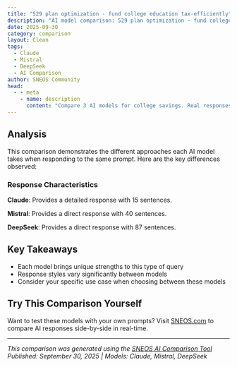 ```yaml
---
title: "529 plan optimization - fund college education tax-efficiently"
description: "AI model comparison: 529 plan optimization - fund college education tax-efficiently..."
date: 2025-09-30
category: comparison
layout: Clean
tags:
  - Claude
  - Mistral
  - DeepSeek
  - AI Comparison
author: SNEOS Community
head:
  - - meta
    - name: description
      content: "Compare 3 AI models for college savings. Real responses from Claude, Mistral, DeepSeek with detailed analysis."
---
```


<ChatComparison
  title="529 plan optimization - fund college education tax-efficiently"
  prompt="529 plan optimization - fund college education tax-efficiently"
  :responses='{"Claude": "# 529 Plan Optimization Guide\n\n## **Tax Benefits \u0026 Key Features**\n\n### **Tax Advantages**\n- **Contributions**: No federal deduction, but 30\u002B states offer deductions/credits\n- **Growth**: Tax-free compound growth\n- **Withdrawals**: Tax-free for qualified education expenses\n- **Gift tax**: Up to $18,000/year (2024) or $90,000 front-loaded over 5 years\n\n### **Qualified Expenses**\n- Tuition and fees\n- Room and board (if enrolled at least half-time)\n- Books, supplies, equipment\n- Computer/internet access\n- K-12 tuition (up to $10,000/year)\n\n## **Optimization Strategies**\n\n### **1. Maximize State Benefits**\n- **Use your state\u0027s plan** if it offers tax deductions\n- Compare expense ratios vs. tax benefits\n- Consider direct-sold vs. advisor-sold plans\n\n### **2. Investment Allocation**\n\u0060\u0060\u0060\nAge-Based Approach:\n\u2022 Ages 0-10: 80-90% stocks, 10-20% bonds\n\u2022 Ages 11-15: 60-70% stocks, 30-40% bonds \n\u2022 Ages 16-18: 40-50% stocks, 50-60% bonds/stable value\n\u0060\u0060\u0060\n\n### **3. Contribution Timing**\n- **Dollar-cost averaging**: Regular monthly contributions\n- **Lump sum**: If you have cash available and long time horizon\n- **Year-end**: Maximize annual state tax deductions\n\n## **Common Mistakes to Avoid**\n\n\u274C **Over-funding**: Penalties on non-qualified withdrawals\n\u274C **Wrong beneficiary**: Not considering multiple children\n\u274C **Ignoring state benefits**: Missing tax deductions\n\u274C **Poor investment choices**: High fees or inappropriate risk\n\n## **Advanced Strategies**\n\n### **Multi-State Planning**\n- Open accounts in multiple states for different benefits\n- Move funds between family members penalty-free\n\n### **Grandparent Strategy**\n- Grandparents can contribute without FAFSA impact initially\n- Time withdrawals strategically (after sophomore year)\n\n### **Estate Planning Integration**\n- Front-loading contributions removes assets from estate\n- Retain control as account owner\n\n## **Plan Selection Criteria**\n\n### **Top-Rated Plans (2024)**\n1. **Nevada** (Vanguard) - Low fees, excellent investment options\n2. **Utah** (my529) - Low costs, good performance\n3. **Virginia** (Invest529) - Age-based options, reasonable fees\n\n### **Evaluation Factors**\n- Investment options and performance\n- Expense ratios (aim for \u003C0.50%)\n- State tax benefits\n- Minimum contributions\n- Customer service\n\n## **Action Steps**\n\n1. **Calculate funding needs** using college cost calculators\n2. **Research your state\u0027s plan** for tax benefits\n3. **Compare investment options** across top-rated plans\n4. **Set up automatic contributions** for consistency\n5. **Review annually** and adjust as needed\n\nWould you like me to elaborate on any specific aspect, such as investment allocation for your timeline or state-specific plan comparisons?", "Mistral": "Optimizing a 529 plan to fund college education tax-efficiently involves several key strategies. Here are some steps to consider:\n\n### 1. **Choose the Right 529 Plan**\n- **Direct-Sold vs. Advisor-Sold:** Direct-sold plans typically have lower fees compared to advisor-sold plans.\n- **In-State vs. Out-of-State:** Some states offer tax benefits for contributions to in-state plans, but it\u0027s worth comparing out-of-state plans for better investment options and lower fees.\n\n### 2. **Maximize Contributions**\n- **Annual Contributions:** Contribute up to the annual gift tax exclusion ($17,000 per beneficiary in 2023).\n- **Five-Year Gifting:** You can front-load contributions by making five years\u0027 worth of gifts in one year (up to $85,000 per beneficiary in 2023).\n\n### 3. **Investment Strategy**\n- **Age-Based Portfolios:** These portfolios automatically adjust the asset allocation to become more conservative as the beneficiary approaches college age.\n- **Static Portfolios:** These allow you to choose a fixed asset allocation based on your risk tolerance and investment goals.\n- **Diversification:** Ensure your investments are diversified across different asset classes to manage risk.\n\n### 4. **Tax Benefits**\n- **State Tax Deductions/Credits:** Some states offer tax deductions or credits for contributions to 529 plans.\n- **Tax-Free Growth:** Earnings grow tax-free and withdrawals are tax-free when used for qualified education expenses.\n\n### 5. **Qualified Expenses**\n- **Tuition and Fees:** Ensure that withdrawals are used for qualified expenses such as tuition, fees, books, and room and board.\n- **Non-Qualified Withdrawals:** Avoid non-qualified withdrawals, which are subject to income tax and a 10% penalty on earnings.\n\n### 6. **Coordinate with Other Savings**\n- **Coverdell ESAs:** Consider using a Coverdell Education Savings Account (ESA) for K-12 expenses, as 529 plans can be used for K-12 expenses but have more restrictions.\n- **UGMA/UTMA Accounts:** These accounts can be used for education expenses but do not offer the same tax advantages as 529 plans.\n\n### 7. **Monitor and Adjust**\n- **Review Performance:** Regularly review the performance of your investments and adjust your strategy as needed.\n- **Rebalance Portfolio:** Periodically rebalance your portfolio to maintain your desired asset allocation.\n\n### 8. **Plan for Multiple Beneficiaries**\n- **Change Beneficiaries:** You can change the beneficiary of a 529 plan to another eligible family member without tax consequences.\n- **Multiple Accounts:** Consider opening separate accounts for each child to maximize contributions and tax benefits.\n\n### 9. **Utilize Gift Tax Exclusions**\n- **Grandparent Contributions:** Grandparents can contribute to a 529 plan and take advantage of the annual gift tax exclusion.\n- **Superfunding:** Grandparents can also use the five-year gifting strategy to contribute a larger amount upfront.\n\n### 10. **Consider Financial Aid Implications**\n- **Ownership:** 529 plans owned by a parent or student are considered parental assets for financial aid purposes, which is more favorable than student-owned assets.\n- **Grandparent-Owned Plans:** These are not counted as parental assets but can affect financial aid eligibility when distributions are made.\n\n### 11. **Use 529 Plan for K-12 Expenses**\n- **K-12 Tuition:** Up to $10,000 per year can be used for K-12 tuition expenses.\n- **Apprenticeship Programs:** Funds can also be used for costs associated with apprenticeship programs.\n\n### 12. **Consult a Financial Advisor**\n- **Professional Guidance:** A financial advisor can provide personalized advice based on your specific financial situation and goals.\n\nBy following these strategies, you can optimize your 529 plan to fund college education in a tax-efficient manner.", "DeepSeek": "Of course. This is an excellent financial goal. A 529 plan is the single most powerful tool for saving for college education in a tax-efficient manner. \u0022Optimization\u0022 means going beyond just opening an account\u2014it\u0027s about maximizing the benefits.\n\nHere is a comprehensive guide to 529 plan optimization, broken down into a strategic framework.\n\n### The Core Principle of a 529 Plan\n\nA 529 plan is a **state-sponsored, tax-advantaged investment account** for qualified education expenses.\n* **Tax-Free Growth:** Earnings grow federally tax-free.\n* **Tax-Free Withdrawals:** No federal tax (and often no state tax) on withdrawals used for Qualified Education Expenses (QEE).\n* **State Tax Benefits:** Many states offer a full or partial state income tax deduction or credit for contributions to *their own* plan.\n\n---\n\n### The Optimization Framework: A Step-by-Step Guide\n\n#### Step 1: Choose the RIGHT 529 Plan (It\u0027s Not Always Your State\u0027s)\n\nYou are *not* required to use your home state\u0027s plan. You can use any state\u0027s plan. This is where the first major optimization happens.\n\n1. **Check Your State\u0027s Tax Deduction/Credit:**\n * **If your state offers a generous tax benefit:** Start by strongly considering your own state\u0027s plan. For example, if you live in New York and contribute $10,000, you could get a state tax deduction worth over $600 (depending on your tax bracket). This is an instant, risk-free return on your investment.\n * **If your state offers NO tax benefit, or a very small one:** You are free to shop for the best plan nationally based on low costs and high-quality investment options.\n\n2. **Evaluate Plan Quality (Low Fees \u0026 Good Investments):**\n * **Fees are critical.** High fees can eat away your tax benefits. Look for plans with low expense ratios on their investment portfolios.\n * **Investment Options:** Look for a plan with a simple, diverse set of low-cost index funds (e.g., age-based portfolios and static portfolio options). Well-regarded plans often come from states like **New York (NY\u0027s 529), Nevada (Vanguard 529), Utah (my529), and Illinois (Bright Start)**.\n\n**Action:** Compare your state\u0027s tax benefit against the potential long-term savings of using a lower-cost, better-structured out-of-state plan.\n\n#### Step 2: Implement a Smart Funding Strategy\n\n* **Start Early and Use Time:** The most powerful optimizer is time. A 529 opened at a child\u0027s birth has 18 years of tax-free compounding.\n* **Lump-Sum vs. Dollar-Cost Averaging:** If you have a large sum (e.g., from a bonus or inheritance), a **lump-sum contribution** early on is generally more beneficial due to more time in the market, despite the market\u0027s volatility. If you\u0027re uncomfortable with this, dollar-cost averaging (regular monthly contributions) is a perfectly good alternative.\n* **Leverage Family and Friends:** Grandparents, aunts, and uncles can contribute directly to the 529 plan. This is a fantastic way to shift wealth and reduce the size of their estate for tax purposes, all while giving a meaningful gift. Many plans have a \u0022gifting portal\u0022 that makes this easy.\n* **Front-Loading for Super-Funders:** If you have a very large amount to save, some states allow you to \u0022super-fund\u0022 the plan by contributing up to 5 years\u0027 worth of the annual gift tax exclusion at once ($18,000 x 5 = $90,000 per parent, or $180,000 for a couple) without triggering gift taxes. This maximizes the time for tax-free growth.\n\n#### Step 3: Optimize Investment Selection \u0026 Management\n\n* **Use Age-Based Portfolios (The \u0022Set-and-Forget\u0022 Option):** These are the default and for good reason. They automatically adjust from aggressive (stocks) to conservative (bonds/cash) as the beneficiary gets closer to college age. This is a hands-off, professionally managed glide path that reduces risk at the wrong time.\n* **Aggressive When Young, Conservative When Old:** Don\u0027t make the mistake of being too conservative too early. A 5-year-old\u0027s portfolio should be mostly equities. A 17-year-old\u0027s portfolio should be mostly in cash and fixed income to protect the principal.\n* **Avoid Over-managing:** Tinkering with your investments based on market news is usually counterproductive. Stick to your strategy.\n\n#### Step 4: Master the Art of Withdrawals\n\nThis is where many people make costly mistakes.\n\n1. **Know What is \u0022Qualified\u0022:**\n * **Tuition, Fees, Books, Supplies:** All covered.\n * **Room \u0026 Board:** Must be at least half-time and costs up to the school\u0027s official cost of attendance.\n * **Computers, Software, Internet:** Now explicitly qualified.\n * **K-12 Tuition:** Up to $10,000 per year per beneficiary can be withdrawn for private elementary or high school.\n * **Apprenticeship Programs:** Qualified for fees, books, and equipment.\n * **Student Loan Repayment:** Up to a $10,000 lifetime limit per beneficiary (and another $10,000 for siblings).\n\n2. **Coordinate with Education Tax Credits:**\n * You **cannot** use the same expense to justify both a tax-free 529 withdrawal *and* claim the American Opportunity Tax Credit (AOTC). This is a crucial optimization point.\n * **Strategy:** Use 529 funds to pay for expenses that *don\u0027t* qualify for the AOTC (e.g., room and board, books beyond what\u0027s required for the credit). Then, pay for $4,000 of qualified tuition expenses out-of-pocket to claim the full AOTC (worth up to $2,500). This maximizes your overall tax benefit.\n\n3. **Keep Impeccable Records:** Save all receipts, bills, and Form 1098-T from the university. You must be able to prove that withdrawals matched qualified expenses in the same tax year.\n\n---\n\n### Advanced Optimization \u0026 \u0022What If\u0022 Scenarios\n\nWhat if your child doesn\u0027t go to college or gets a scholarship?\n\n* **Change the Beneficiary:** This is the #1 solution. You can change the beneficiary to another qualifying family member (sibling, first cousin, yourself, even a future grandchild) with no penalty.\n* **Scholarships:** If the beneficiary receives a scholarship, you can withdraw an amount equal to the scholarship without paying the 10% penalty (though you will still pay income tax on the earnings portion).\n* **Keep it for the Next Generation:** If one child has leftover funds, you can change the beneficiary to their future child (your grandchild), allowing decades more of tax-free growth.\n* **Use it Yourself:** You can use the funds for your own continuing education or professional certification.\n* **The Last Resort - Non-Qualified Withdrawal:** If you must take a non-qualified withdrawal, you will pay income tax and a 10% penalty on the *earnings* portion only. The contributions (your principal) were made with after-tax money and are never taxed or penalized.\n\n### Summary: The Golden Rules of 529 Optimization\n\n1. **Plan Selection is Key:** Don\u0027t auto-pilot into your state\u0027s plan. Weigh the state tax benefit against the plan\u0027s fees and investment quality.\n2. **Time is Your Best Asset:** Start as early as possible.\n3. **Invest Appropriately for the Time Horizon:** Use age-based portfolios or a similarly aggressive-to-conservative glide path.\n4. **Withdraw Strategically:** Never \u0022double-dip\u0022 with education credits. Pay for some tuition out-of-pocket to claim the AOTC.\n5. **It\u0027s Flexible:** Don\u0027t fear overfunding. The beneficiary can be changed to almost any family member.\n\nBy following this framework, you can confidently use a 529 plan to fund a college education in the most tax-efficient and financially intelligent way possible."}' 
  published-date="11:16"
/>

## Analysis

This comparison demonstrates the different approaches each AI model takes when responding to the same prompt. Here are the key differences observed:

### Response Characteristics

**Claude**: Provides a detailed response with 15 sentences. 

**Mistral**: Provides a direct response with 40 sentences. 

**DeepSeek**: Provides a direct response with 87 sentences. 

## Key Takeaways

- Each model brings unique strengths to this type of query
- Response styles vary significantly between models
- Consider your specific use case when choosing between these models

## Try This Comparison Yourself

Want to test these models with your own prompts? Visit [SNEOS.com](https://sneos.com) to compare AI responses side-by-side in real-time.

---

*This comparison was generated using the [SNEOS AI Comparison Tool](https://sneos.com)*
*Published: September 30, 2025 | Models: Claude, Mistral, DeepSeek*

